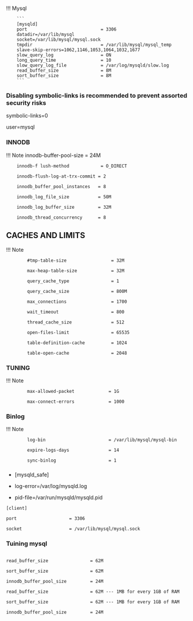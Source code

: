 #

!!! Mysql

        ```
        [mysqld]
        port                            = 3306
        datadir=/var/lib/mysql
        socket=/var/lib/mysql/mysql.sock
        tmpdir                          = /var/lib/mysql/mysql_temp  
        slave-skip-errors=1062,1146,1053,1064,1032,1677
        slow_query_log                  = ON
        long_query_time                 = 10
        slow_query_log_file             = /var/log/mysqld/slow.log
        read_buffer_size                = 8M 
        sort_buffer_size                = 8M 
        ```


###  Disabling symbolic-links is recommended to prevent assorted security risks
symbolic-links=0

user=mysql

### INNODB 
!!! Note
        innodb-buffer-pool-size        = 24M 

        innodb-f lush-method            = O_DIRECT

        innodb-flush-log-at-trx-commit = 2

        innodb_buffer_pool_instances   = 8

        innodb_log_file_size           = 50M

        innodb_log_buffer_size         = 32M

        innodb_thread_concurrency      = 8



## CACHES AND LIMITS #

!!! Note 

            #tmp-table-size                 = 32M

            max-heap-table-size             = 32M

            query_cache_type                = 1

            query_cache_size                = 800M

            max_connections                 = 1700
 
            wait_timeout                    = 800

            thread_cache_size               = 512

            open-files-limit                = 65535

            table-definition-cache          = 1024

            table-open-cache                = 2048

### TUNING #
!!! Note 

            max-allowed-packet             = 1G

            max-connect-errors             = 1000

### Binlog ###
!!! Note

            log-bin                        = /var/lib/mysql/mysql-bin

            expire-logs-days               = 14

            sync-binlog                    = 1

###
###

- [mysqld_safe]

- log-error=/var/log/mysqld.log

- pid-file=/var/run/mysqld/mysqld.pid
```
[client]

port                    = 3306

socket                  = /var/lib/mysql/mysql.sock
```


### Tuining mysql 
```

read_buffer_size                = 62M

sort_buffer_size                = 62M

innodb_buffer_pool_size         = 24M

read_buffer_size                = 62M --- 1MB for every 1GB of RAM

sort_buffer_size                = 62M --- 1MB for every 1GB of RAM

innodb_buffer_pool_size         = 24M
```
